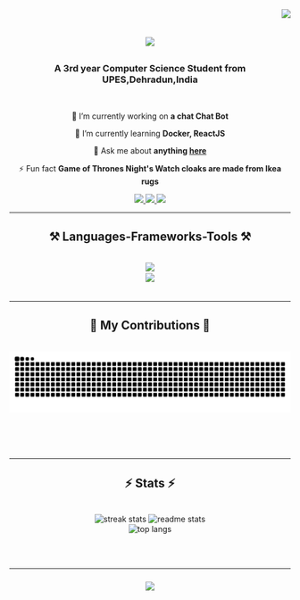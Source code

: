 <img align="right" src="https://visitor-badge.laobi.icu/badge?page_id=Hexton09.Hexton09" />

<h1 align="center">
    <img src="https://readme-typing-svg.herokuapp.com/?font=Righteous&size=35&center=true&vCenter=true&width=500&height=70&duration=4000&lines=Hi+There!+👋;+I'm+Rahul+Singh+Nagesh!;" />
</h1>

<h3 align="center">A 3rd year Computer Science Student from UPES,Dehradun,India</h3>

<br/>

<div align="center">
 
 🔭 I’m currently working on **a chat Chat Bot**
 
 🌱 I’m currently learning **Docker, ReactJS**

 💬 Ask me about **anything [here](https://github.com/Hexton09/Hexton09/issues)**

 ⚡ Fun fact **Game of Thrones Night's Watch cloaks are made from Ikea rugs**
 
 </div>
 
<div align="center"> 
  <a href="mailto:rahulnagesh2002@gmail.com">
    <img src="https://img.shields.io/badge/Gmail-333333?style=for-the-badge&logo=gmail&logoColor=red" />
  </a>
  <a href="https://www.linkedin.com/in/rahul-singh-nagesh-146a91227/" target="_blank">
    <img src="https://img.shields.io/badge/LinkedIn-0077B5?style=for-the-badge&logo=linkedin&logoColor=white" target="_blank" />
  </a>
  <a href="https://www.google.com/" target="_blank">
     <img src="https://img.shields.io/badge/Portfolio-FF5722?style=for-the-badge&logo=todoist&logoColor=white" target="_blank" /> <!-- sqlite, safari, google-chrome are other good icon options -->
  </a>
</div>

 <hr/>
 
<h2 align="center">⚒️ Languages-Frameworks-Tools ⚒️</h2>
<br/>
<div align="center">
    <img src="https://skillicons.dev/icons?i=github,python,javascript,c,java,cpp,linux" /><br>
    <img src="https://skillicons.dev/icons?i=aws,azure,gcp,html,css,vscode,git,openstack" />
</div>

<br/>
<hr/>

<div align="center">
  <h2>🐍 My Contributions 🐍</h2>
  <br>
  <img alt="snake eating my contributions" src="https://raw.githubusercontent.com/Hexton09/Hexton09/output/github-contribution-grid-snake.svg" />
  
  <br/><br/><br/>
</div>

<hr/>

<h2 align="center">⚡ Stats ⚡</h2>
<br>
<div align=center>
  <img width=390 src="https://streak-stats.demolab.com/?user=Hexton09&count_private=true&theme=react&border_radius=10" alt="streak stats"/>
  <img width=390 src="https://github-readme-stats.vercel.app/api?username=Hexton09&count_private=true&show_icons=true&theme=react&rank_icon=github&border_radius=10" alt="readme stats" />
  <br/>
  <img width=325 align="center" src="https://github-readme-stats.vercel.app/api/top-langs/?username=Hexton09&hide=HTML&langs_count=8&layout=compact&theme=react&border_radius=10&size_weight=0.5&count_weight=0.5&exclude_repo=github-readme-stats" alt="top langs" />
</div>

<br/><br/>
<hr/>

<h3 align="center">
    <img src="https://readme-typing-svg.herokuapp.com/?font=Righteous&size=25&center=true&vCenter=true&width=500&height=70&duration=4000&lines=Thanks+for+visiting!+✌️;+Shoot+me+a+message+on+Linkedin!;I'm+always+down+to+collab+:)">
</h3>

<br/>

